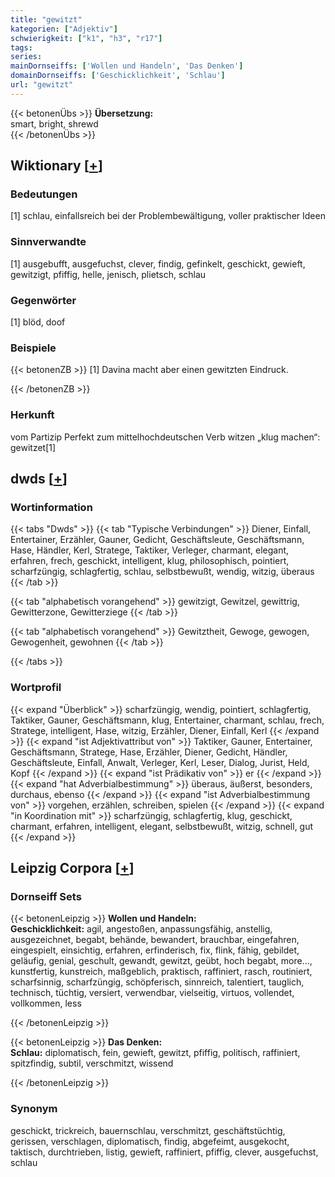 ```yaml
---
title: "gewitzt"
kategorien: ["Adjektiv"]
schwierigkeit: ["k1", "h3", "r17"]
tags:
series:
mainDornseiffs: ['Wollen und Handeln', 'Das Denken']
domainDornseiffs: ['Geschicklichkeit', 'Schlau']
url: "gewitzt"
---
```


{{< betonenÜbs >}}
**Übersetzung:**  
smart, bright, shrewd  
{{< /betonenÜbs >}}

## Wiktionary [[+](https://de.wiktionary.org/wiki/gewitzt)]

### Bedeutungen
[1] schlau, einfallsreich bei der Problembewältigung, voller praktischer Ideen  

### Sinnverwandte
[1] ausgebufft, ausgefuchst, clever, findig, gefinkelt, geschickt, gewieft, gewitzigt, pfiffig, helle, jenisch, plietsch, schlau  

### Gegenwörter
[1] blöd, doof  

### Beispiele
{{< betonenZB >}}
[1] Davina macht aber einen gewitzten Eindruck.  

{{< /betonenZB >}}
### Herkunft
vom Partizip Perfekt zum mittelhochdeutschen Verb witzen „klug machen“: gewitzet[1]  



## dwds [[+](https://www.dwds.de/wb/gewitzt)]

### Wortinformation
{{< tabs "Dwds" >}}
{{< tab "Typische Verbindungen" >}}
Diener, Einfall, Entertainer, Erzähler, Gauner, Gedicht, Geschäftsleute, Geschäftsmann, Hase, Händler, Kerl, Stratege, Taktiker, Verleger, charmant, elegant, erfahren, frech, geschickt, intelligent, klug, philosophisch, pointiert, scharfzüngig, schlagfertig, schlau, selbstbewußt, wendig, witzig, überaus
{{< /tab >}}

{{< tab "alphabetisch vorangehend" >}}
gewitzigt, Gewitzel, gewittrig, Gewitterzone, Gewitterziege
{{< /tab >}}

{{< tab "alphabetisch vorangehend" >}}
Gewitztheit, Gewoge, gewogen, Gewogenheit, gewohnen
{{< /tab >}}

{{< /tabs >}}

### Wortprofil
{{< expand "Überblick" >}} scharfzüngig, wendig, pointiert, schlagfertig, Taktiker, Gauner, Geschäftsmann, klug, Entertainer, charmant, schlau, frech, Stratege, intelligent, Hase, witzig, Erzähler, Diener, Einfall, Kerl {{< /expand >}}
{{< expand "ist Adjektivattribut von" >}} Taktiker, Gauner, Entertainer, Geschäftsmann, Stratege, Hase, Erzähler, Diener, Gedicht, Händler, Geschäftsleute, Einfall, Anwalt, Verleger, Kerl, Leser, Dialog, Jurist, Held, Kopf {{< /expand >}}
{{< expand "ist Prädikativ von" >}} er {{< /expand >}}
{{< expand "hat Adverbialbestimmung" >}} überaus, äußerst, besonders, durchaus, ebenso {{< /expand >}}
{{< expand "ist Adverbialbestimmung von" >}} vorgehen, erzählen, schreiben, spielen {{< /expand >}}
{{< expand "in Koordination mit" >}} scharfzüngig, schlagfertig, klug, geschickt, charmant, erfahren, intelligent, elegant, selbstbewußt, witzig, schnell, gut {{< /expand >}}

## Leipzig Corpora [[+](https://corpora.uni-leipzig.de/en/res?word=gewitzt&corpusId=deu_newscrawl-public_2018)]

### Dornseiff Sets
{{< betonenLeipzig >}}
**Wollen und Handeln:**  
**Geschicklichkeit:** agil, angestoßen, anpassungsfähig, anstellig, ausgezeichnet, begabt, behände, bewandert, brauchbar, eingefahren, eingespielt, einsichtig, erfahren, erfinderisch, fix, flink, fähig, gebildet, geläufig, genial, geschult, gewandt, gewitzt, geübt, hoch begabt, more..., kunstfertig, kunstreich, maßgeblich, praktisch, raffiniert, rasch, routiniert, scharfsinnig, scharfzüngig, schöpferisch, sinnreich, talentiert, tauglich, technisch, tüchtig, versiert, verwendbar, vielseitig, virtuos, vollendet, vollkommen, less  

{{< /betonenLeipzig >}}


{{< betonenLeipzig >}}
**Das Denken:**  
**Schlau:** diplomatisch, fein, gewieft, gewitzt, pfiffig, politisch, raffiniert, spitzfindig, subtil, verschmitzt, wissend  

{{< /betonenLeipzig >}}

### Synonym
geschickt, trickreich, bauernschlau, verschmitzt, geschäftstüchtig, gerissen, verschlagen, diplomatisch, findig, abgefeimt, ausgekocht, taktisch, durchtrieben, listig, gewieft, raffiniert, pfiffig, clever, ausgefuchst, schlau

